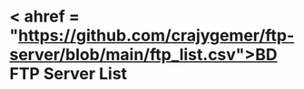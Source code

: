 # < ahref = "https://github.com/crajygemer/ftp-server/blob/main/ftp_list.csv">BD FTP Server List</a>
